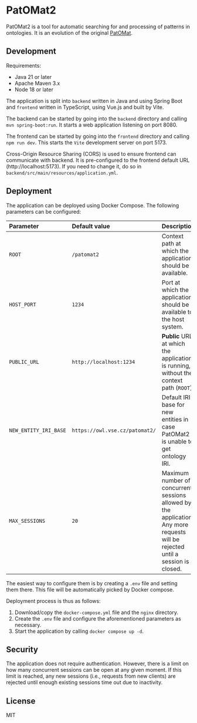# PatOMat2

PatOMat2 is a tool for automatic searching for and processing of patterns in ontologies. It is an evolution of the
original [PatOMat](https://patomat.vse.cz/).

## Development

Requirements:

-   Java 21 or later
-   Apache Maven 3.x
-   Node 18 or later

The application is split into `backend` written in Java and using Spring Boot and `frontend` written in TypeScript,
using Vue.js and built by Vite.

The backend can be started by going into the `backend` directory and calling `mvn spring-boot:run`. It starts a web
application
listening on port 8080.

The frontend can be started by going into the `frontend` directory and calling `npm run dev`. This starts the `Vite`
development
server on port 5173.

Cross-Origin Resource Sharing (CORS) is used to ensure frontend can communicate with backend. It is pre-configured to
the
frontend default URL (http://localhost:5173). If you need to change it, do so
in `backend/src/main/resources/application.yml`.

## Deployment

The application can be deployed using Docker Compose. The following parameters can be configured:

| Parameter             | Default value                  | Description                                                                                                                     |
| :-------------------- | :----------------------------- | :------------------------------------------------------------------------------------------------------------------------------ |
| `ROOT`                | `/patomat2`                    | Context path at which the application should be available.                                                                      |
| `HOST_PORT`           | `1234`                         | Port at which the application should be available to the host system.                                                           |
| `PUBLIC_URL`          | `http://localhost:1234`        | **Public** URL at which the application is running, without the context path (`ROOT`).                                          |
| `NEW_ENTITY_IRI_BASE` | `https://owl.vse.cz/patomat2/` | Default IRI base for new entities in case PatOMat2 is unable to get ontology IRI.                                               |
| `MAX_SESSIONS`        | `20`                           | Maximum number of concurrent sessions allowed by the application. Any more requests will be rejected until a session is closed. |

The easiest way to configure them is by creating a `.env` file and setting them there. This file will be automatically
picked by Docker compose.

Deployment process is thus as follows:

1. Download/copy the `docker-compose.yml` file and the `nginx` directory.
2. Create the `.env` file and configure the aforementioned parameters as necessary.
3. Start the application by calling `docker compose up -d`.

## Security

The application does not require authentication. However, there is a limit on how many concurrent sessions can be open at
any given moment. If this limit is reached, any new sessions (i.e., requests from new clients) are rejected until enough
existing sessions time out due to inactivity.

## License

MIT
